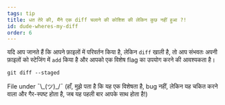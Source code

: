 ```yaml
---
tags: tip
title: धत तेरे की, मैंने एक diff चलाने की कोशिश की लेकिन कुछ नहीं हुआ ?!
id: dude-wheres-my-diff
order: 6
---
```


यदि आप जानते हैं कि आपने फ़ाइलों में परिवर्तन किया है, लेकिन `diff` खाली है, तो आप संभवतः अपनी फ़ाइलों को स्टेजिंग में `add` किया है और आपको एक विशेष flag का उपयोग करने की आवश्यकता है।

```git
git diff --staged
```

File under &macr;\\\_(ツ)\_/&macr; (हाँ, मुझे पता है कि यह एक विशेषता है, bug नहीं, लेकिन यह चकित करने वाला और गैर-स्पष्ट होता है, जब यह पहली बार आपके साथ होता है!)
